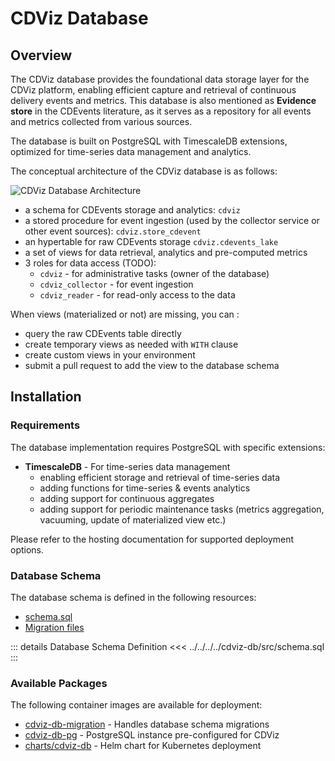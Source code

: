 # CDViz Database

## Overview

The CDViz database provides the foundational data storage layer for the CDViz platform, enabling efficient capture and retrieval of continuous delivery events and metrics.
This database is also mentioned as **Evidence store** in the CDEvents literature, as it serves as a repository for all events and metrics collected from various sources.

The database is built on PostgreSQL with TimescaleDB extensions, optimized for time-series data management and analytics.

The conceptual architecture of the CDViz database is as follows:

![CDViz Database Architecture](/architectures/cdviz_db_conceptual.excalidraw.svg)

- a schema for CDEvents storage and analytics: `cdviz`
- a stored procedure for event ingestion (used by the collector service or other event sources): `cdviz.store_cdevent`
- an hypertable for raw CDEvents storage `cdviz.cdevents_lake`
- a set of views for data retrieval, analytics and pre-computed metrics
- 3 roles for data access (TODO):
  - `cdviz` - for administrative tasks (owner of the database)
  - `cdviz_collector` - for event ingestion
  - `cdviz_reader` - for read-only access to the data

When views (materialized or not) are missing, you can :

- query the raw CDEvents table directly
- create temporary views as needed with `WITH` clause
- create custom views in your environment
- submit a pull request to add the view to the database schema

## Installation

### Requirements

The database implementation requires PostgreSQL with specific extensions:

- **TimescaleDB** - For time-series data management
  - enabling efficient storage and retrieval of time-series data
  - adding functions for time-series & events analytics
  - adding support for continuous aggregates
  - adding support for periodic maintenance tasks (metrics aggregation, vacuuming, update of materialized view etc.)

Please refer to the hosting documentation for supported deployment options.

### Database Schema

The database schema is defined in the following resources:
- [schema.sql](https://github.com/cdviz-dev/cdviz/blob/main/cdviz-db/src/schema.sql)
- [Migration files](https://github.com/cdviz-dev/cdviz/tree/main/cdviz-db/migrations)

::: details Database Schema Definition
<<< ../../../../cdviz-db/src/schema.sql
:::

### Available Packages

The following container images are available for deployment:

- [cdviz-db-migration](https://github.com/orgs/cdviz-dev/packages/container/package/cdviz-db-migration) - Handles database schema migrations
- [cdviz-db-pg](https://github.com/orgs/cdviz-dev/packages/container/package/cdviz-db-pg) - PostgreSQL instance pre-configured for CDViz
- [charts/cdviz-db](https://github.com/orgs/cdviz-dev/packages/container/package/charts%2Fcdviz-db) - Helm chart for Kubernetes deployment
